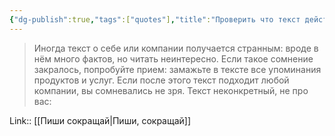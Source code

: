 ```yaml
---
{"dg-publish":true,"tags":["quotes"],"title":"Проверить что текст действительно про вас","date":"2021-10-25T16:37:00+03:00","modified_at":"2022-07-24T14:57:56+03:00","permalink":"/quotes/202110251637/","dgHomeLink":false,"dgPassFrontmatter":true}
---
```




> Иногда текст о себе или компании получается странным: вроде в нём много фактов, но читать неинтересно. Если такое сомнение закралось, попробуйте прием: замажьте в тексте все упоминания продуктов и услуг. Если после этого текст подходит любой компании, вы сомневались не зря. Текст неконкретный, не про вас:

Link:: [[Пиши сокращай|Пиши, сокращай]]
